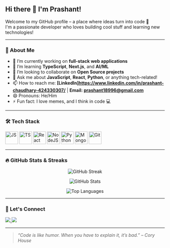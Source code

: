 ## Hi there 👋 I'm Prashant!

Welcome to my GitHub profile – a place where ideas turn into code 🚀  
I'm a passionate developer who loves building cool stuff and learning new technologies!

---

### 💫 About Me

- 🔭 I’m currently working on **full-stack web applications**
- 🌱 I’m learning **TypeScript**, **Next.js**, and **AI/ML**
- 👯 I’m looking to collaborate on **Open Source projects**
- 💬 Ask me about **JavaScript**, **React**, **Python**, or anything tech-related!
- 📫 How to reach me: **[LinkedIn]https://www.linkedin.com/in/prashant-chaudhary-424330307/** | **Email: prashant18996@gmail.com**
- 😄 Pronouns: He/Him
- ⚡ Fun fact: I love memes, and I think in code 💻

---

### 🛠️ Tech Stack

<p align="left">
  <img src="https://cdn.jsdelivr.net/gh/devicons/devicon/icons/javascript/javascript-original.svg" alt="JS" width="40" height="40"/>
  <img src="https://cdn.jsdelivr.net/gh/devicons/devicon/icons/typescript/typescript-original.svg" alt="TS" width="40" height="40"/>
  <img src="https://cdn.jsdelivr.net/gh/devicons/devicon/icons/react/react-original.svg" alt="React" width="40" height="40"/>
  <img src="https://cdn.jsdelivr.net/gh/devicons/devicon/icons/nodejs/nodejs-original.svg" alt="NodeJS" width="40" height="40"/>
  <img src="https://cdn.jsdelivr.net/gh/devicons/devicon/icons/python/python-original.svg" alt="Python" width="40" height="40"/>
  <img src="https://cdn.jsdelivr.net/gh/devicons/devicon/icons/mongodb/mongodb-original.svg" alt="MongoDB" width="40" height="40"/>
  <img src="https://cdn.jsdelivr.net/gh/devicons/devicon/icons/git/git-original.svg" alt="Git" width="40" height="40"/>
</p>

---

### 🔥 GitHub Stats & Streaks

<p align="center">
  <img src="https://github-readme-streak-stats.herokuapp.com/?user=prashant4307&theme=tokyonight" alt="GitHub Streak" />
</p>

<p align="center">
  <img src="https://github-readme-stats.vercel.app/api?username=prashant4307&show_icons=true&theme=tokyonight" alt="GitHub Stats" />
</p>

<p align="center">
  <img src="https://github-readme-stats.vercel.app/api/top-langs/?username=prashant4307&layout=compact&theme=tokyonight" alt="Top Languages" />
</p>

---

### 🤝 Let's Connect

<a href="https://www.linkedin.com/in/prashant-chaudhary-424330307/">
  <img src="https://img.shields.io/badge/LinkedIn-blue?style=for-the-badge&logo=linkedin" />
</a>
<a href="mailto:prashant18996@gmail.com">
  <img src="https://img.shields.io/badge/Gmail-D14836?style=for-the-badge&logo=gmail&logoColor=white" />
</a>

---

> *“Code is like humor. When you have to explain it, it’s bad.” – Cory House*

